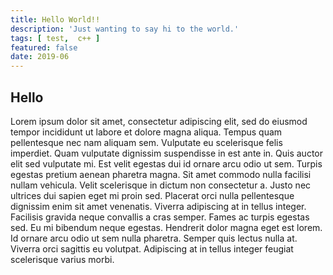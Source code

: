 ```yaml
---
title: Hello World!!
description: 'Just wanting to say hi to the world.'
tags: [ test,  c++ ]
featured: false
date: 2019-06
---
```


## Hello

Lorem ipsum dolor sit amet, consectetur adipiscing elit, sed do eiusmod tempor incididunt ut labore et dolore magna aliqua. Tempus quam pellentesque nec nam aliquam sem. Vulputate eu scelerisque felis imperdiet. Quam vulputate dignissim suspendisse in est ante in. Quis auctor elit sed vulputate mi. Est velit egestas dui id ornare arcu odio ut sem. Turpis egestas pretium aenean pharetra magna. Sit amet commodo nulla facilisi nullam vehicula. Velit scelerisque in dictum non consectetur a. Justo nec ultrices dui sapien eget mi proin sed. Placerat orci nulla pellentesque dignissim enim sit amet venenatis. Viverra adipiscing at in tellus integer. Facilisis gravida neque convallis a cras semper. Fames ac turpis egestas sed. Eu mi bibendum neque egestas. Hendrerit dolor magna eget est lorem. Id ornare arcu odio ut sem nulla pharetra. Semper quis lectus nulla at. Viverra orci sagittis eu volutpat. Adipiscing at in tellus integer feugiat scelerisque varius morbi.

